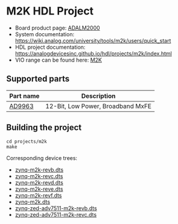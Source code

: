 # M2K HDL Project

- Board product page: [ADALM2000](https://www.analog.com/adalm2000)
- System documentation: https://wiki.analog.com/university/tools/m2k/users/quick_start
- HDL project documentation: https://analogdevicesinc.github.io/hdl/projects/m2k/index.html
- VIO range can be found here: [M2K](https://wiki.analog.com/university/tools/m2k/devs/intro)

## Supported parts

| Part name                                      | Description                                                  |
|------------------------------------------------|--------------------------------------------------------------|
| [AD9963](https://www.analog.com/ad9963)        | 12-Bit, Low Power, Broadband MxFE                            |

## Building the project

```
cd projects/m2k
make
```

Corresponding device trees:
- [zynq-m2k-revb.dts](https://github.com/analogdevicesinc/linux/blob/main/arch/arm/boot/dts/xilinx/zynq-m2k-revb.dts)
- [zynq-m2k-revc.dts](https://github.com/analogdevicesinc/linux/blob/main/arch/arm/boot/dts/xilinx/zynq-m2k-revc.dts)
- [zynq-m2k-revd.dts](https://github.com/analogdevicesinc/linux/blob/main/arch/arm/boot/dts/xilinx/zynq-m2k-revd.dts)
- [zynq-m2k-reve.dts](https://github.com/analogdevicesinc/linux/blob/main/arch/arm/boot/dts/xilinx/zynq-m2k-reve.dts)
- [zynq-m2k-revf.dts](https://github.com/analogdevicesinc/linux/blob/main/arch/arm/boot/dts/xilinx/zynq-m2k-revf.dts)
- [zynq-m2k.dts](https://github.com/analogdevicesinc/linux/blob/main/arch/arm/boot/dts/xilinx/zynq-m2k.dts)
- [zynq-zed-adv7511-m2k-revb.dts](https://github.com/analogdevicesinc/linux/blob/main/arch/arm/boot/dts/xilinx/zynq-zed-adv7511-m2k-revb.dts)
- [zynq-zed-adv7511-m2k-revc.dts](https://github.com/analogdevicesinc/linux/blob/main/arch/arm/boot/dts/xilinx/zynq-zed-adv7511-m2k-revc.dts)
